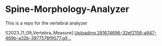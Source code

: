 # Spine-Morphology-Analyzer
This is a repo for the vertebral analyzer

![2023_11_09_Vertebra_Measure] [Uploading 281674696-32ef2158-a947-469b-a32b-3977576f9577.gif…]()
